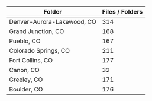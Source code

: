 | Folder                     |   Files / Folders |
|----------------------------|-------------------|
| Denver-Aurora-Lakewood, CO |               314 |
| Grand Junction, CO         |               168 |
| Pueblo, CO                 |               167 |
| Colorado Springs, CO       |               211 |
| Fort Collins, CO           |               177 |
| Canon, CO                  |                32 |
| Greeley, CO                |               171 |
| Boulder, CO                |               176 |